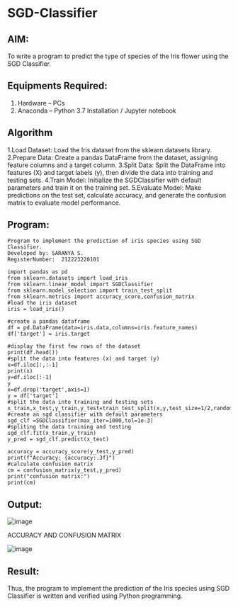 # SGD-Classifier
## AIM:
To write a program to predict the type of species of the Iris flower using the SGD Classifier.

## Equipments Required:
1. Hardware – PCs
2. Anaconda – Python 3.7 Installation / Jupyter notebook

## Algorithm
1.Load Dataset: Load the Iris dataset from the sklearn.datasets library.
2.Prepare Data: Create a pandas DataFrame from the dataset, assigning feature columns and a target column.
3.Split Data: Split the DataFrame into features (X) and target labels (y), then divide the data into training and testing sets.
4.Train Model: Initialize the SGDClassifier with default parameters and train it on the training set.
5.Evaluate Model: Make predictions on the test set, calculate accuracy, and generate the confusion matrix to evaluate model performance.
## Program:
```
Program to implement the prediction of iris species using SGD Classifier.
Developed by: SARANYA S.
RegisterNumber:  212223220101
```
```
import pandas as pd
from sklearn.datasets import load_iris
from sklearn.linear_model import SGDClassifier
from sklearn.model_selection import train_test_split
from sklearn.metrics import accuracy_score,confusion_matrix
#load the iris dataset
iris = load_iris()

#create a pandas dataframe
df = pd.DataFrame(data=iris.data,columns=iris.feature_names)
df['target'] = iris.target

#display the first few rows of the dataset
print(df.head())
#split the data into features (x) and target (y)
x=df.iloc[:,:-1]
print(x)
y=df.iloc[:-1]
y
x=df.drop('target',axis=1)
y = df['target']
#split the data into training and testing sets
x_train,x_test,y_train,y_test=train_test_split(x,y,test_size=1/2,random_state=42)
#create an sgd classifier with default parameters
sgd_clf =SGDClassifier(max_iter=1000,tol=1e-3)
#spliting the data training and testing
sgd_clf.fit(x_train,y_train)
y_pred = sgd_clf.predict(x_test)

accuracy = accuracy_score(y_test,y_pred)
print(f"Accuracy: {accuracy:.3f}")
#calculate confusion matrix
cm = confusion_matrix(y_test,y_pred)
print("confusion matrix:")
print(cm)
```
## Output:

![image](https://github.com/user-attachments/assets/486b9642-cbf1-4952-bb33-14c7d0feecbd)

ACCURACY AND CONFUSION MATRIX

![image](https://github.com/user-attachments/assets/9651090e-6a7d-4733-9836-228e91188686)



## Result:
Thus, the program to implement the prediction of the Iris species using SGD Classifier is written and verified using Python programming.

